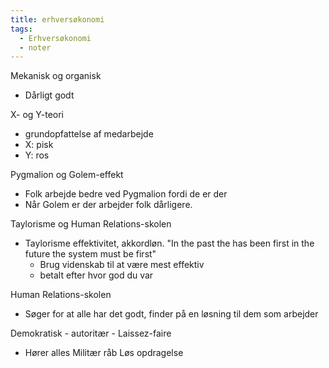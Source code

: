```yaml
---
title: erhversøkonomi
tags:
  - Erhversøkonomi
  - noter
---
```


Mekanisk og organisk
- Dårligt  	godt

X- og Y-teori
- grundopfattelse af medarbejde
- X: pisk
- Y: ros

Pygmalion og Golem-effekt
- Folk arbejde bedre ved Pygmalion fordi de er der
- Når Golem er der arbejder folk dårligere.

Taylorisme og Human Relations-skolen
- Taylorisme effektivitet, akkordløn. "In the past the has been first in the future the system must be first"
	 - Brug videnskab til at være mest effektiv
	 - betalt efter hvor god du var

Human Relations-skolen
- Søger for at alle har det godt, finder på en løsning til dem som arbejder

Demokratisk - autoritær - Laissez-faire
- Hører alles      Militær råb 	Løs opdragelse